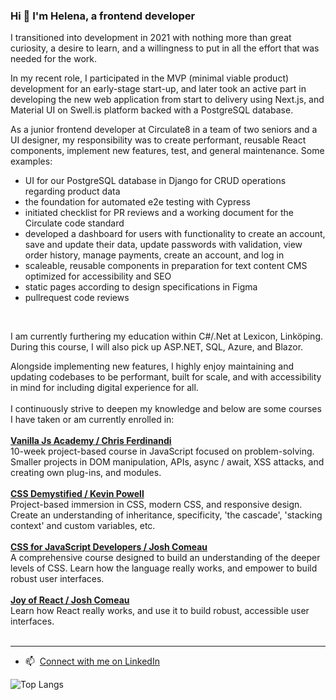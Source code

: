 ### Hi 👋 I'm Helena, a frontend developer

I transitioned into development in 2021 with nothing more than great curiosity, a desire to learn, and a willingness to put in all the effort that was needed for the work.

In my recent role, I participated in the MVP (minimal viable product) development for an early-stage start-up, and later took an active part in developing the new web application from start to delivery using Next.js, and Material UI on Swell.is platform backed with a PostgreSQL database.


As a junior frontend developer at Circulate8 in a team of two seniors and a UI designer, my responsibility was to create performant, reusable React components, implement new features, test, and general maintenance. Some examples:

- UI for our PostgreSQL database in Django for CRUD operations regarding product data
- the foundation for automated e2e testing with Cypress
- initiated checklist for PR reviews and a working document for the Circulate code standard
- developed a dashboard for users with functionality to create an account, save and update their data, update
passwords with validation, view order history, manage payments, create an account, and log in
- scaleable, reusable components in preparation for text content CMS optimized for accessibility and SEO
- static pages according to design specifications in Figma
- pullrequest code reviews
<br>

I am currently furthering my education within C#/.Net at Lexicon, Linköping. During this course, I will also pick up ASP.NET, SQL, Azure, and Blazor.

Alongside implementing new features, I highly enjoy maintaining and updating codebases to be performant, built for scale, and with accessibility in mind for including digital experience for all.<br><br>
I continuously strive to deepen my knowledge and below are some courses I have taken or am currently enrolled in:<br><br>
**[Vanilla Js Academy / Chris Ferdinandi](https://vanillajsacademy.com/)**<br>
10-week project-based course in JavaScript focused on problem-solving. Smaller projects in DOM manipulation, APIs, async / await, XSS attacks, and creating own plug-ins, and modules.<br><br>
**[CSS Demystified / Kevin Powell](https://cssdemystified.com/)**<br>
Project-based immersion in CSS, modern CSS, and responsive design. Create an understanding of inheritance, specificity, 'the cascade', 'stacking context' and custom variables, etc.<br><br>
**[CSS for JavaScript Developers / Josh Comeau](https://css-for-js.dev/)**<br>
A comprehensive course designed to build an understanding of the deeper levels of CSS. Learn how the language really works, and empower to build robust user interfaces.<br><br>
**[Joy of React / Josh Comeau](https://www.joyofreact.com/)**<br>
Learn how React really works, and use it to build robust, accessible user interfaces.<br><br>


 
<hr>

- 📫&nbsp; [Connect with me on LinkedIn](https://www.linkedin.com/in/helenaplantin/)

![Top Langs](https://github-readme-stats.vercel.app/api/top-langs/?username=Helena-p&hide_progress=false)
